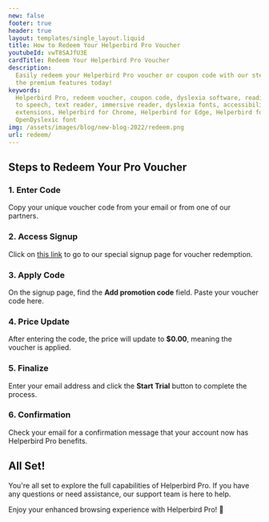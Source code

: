 ```yaml
---
new: false
footer: true
header: true
layout: templates/single_layout.liquid
title: How to Redeem Your Helperbird Pro Voucher
youtubeId: vwT8SAJfU3E
cardTitle: Redeem Your Helperbird Pro Voucher
description:
  Easily redeem your Helperbird Pro voucher or coupon code with our step-by-step guide. Unlock all
  the premium features today!
keywords:
  Helperbird Pro, redeem voucher, coupon code, dyslexia software, reading mode, voice typing, text
  to speech, text reader, immersive reader, dyslexia fonts, accessibility software, browser
  extensions, Helperbird for Chrome, Helperbird for Edge, Helperbird for Firefox, Opendyslexic,
  OpenDyslexic font
img: /assets/images/blog/new-blog-2022/redeem.png
url: redeem/
---
```


## Steps to Redeem Your Pro Voucher

### 1. Enter Code

Copy your unique voucher code from your email or from one of our partners.

### 2. Access Signup

Click on [this link](https://payments.coffeeandfun.com/b/8wM01ZbakbT6e5y5kO) to go to our special
signup page for voucher redemption.

### 3. Apply Code

On the signup page, find the **Add promotion code** field. Paste your voucher code here.

### 4. Price Update

After entering the code, the price will update to **$0.00**, meaning the voucher is applied.

### 5. Finalize

Enter your email address and click the **Start Trial** button to complete the process.

### 6. Confirmation

Check your email for a confirmation message that your account now has Helperbird Pro benefits.

## All Set!

You're all set to explore the full capabilities of Helperbird Pro. If you have any questions or need
assistance, our support team is here to help.

Enjoy your enhanced browsing experience with Helperbird Pro! 🚀
